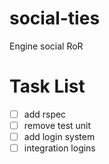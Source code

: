 social-ties
===========

Engine social RoR

Task List
===========

- [ ] add rspec
- [ ] remove test unit
- [ ] add login system
- [ ] integration logins
